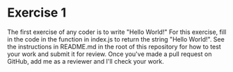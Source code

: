 # Exercise 1

The first exercise of any coder is to write "Hello World!" For this exercise, fill in the code in the function in index.js to return the string "Hello World!". See the instructions in README.md in the root of this repository for how to test your work and submit it for review. Once you've made a pull request on GitHub, add me as a reviewer and I'll check your work.
